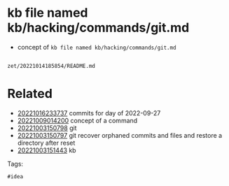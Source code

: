 # kb file named kb/hacking/commands/git.md

- concept of `kb file named kb/hacking/commands/git.md`

```
```

` zet/20221014185854/README.md `

# Related

- [20221016233737](/zet/20221016233737/README.md) commits for day of 2022-09-27
- [20221009014200](/zet/20221009014200/README.md) concept of a command
- [20221003150798](/zet/20221003150798/README.md) git
- [20221003150797](/zet/20221003150797/README.md) git recover orphaned commits and files and restore a directory after reset
- [20221003151443](/zet/20221003151443/README.md) kb

Tags:

    #idea
